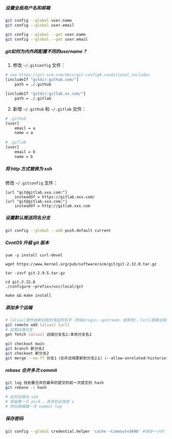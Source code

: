 ##### 设置全局用户名和邮箱

```bash
git config --global user.name
git config --global user.email

git config --global --get user.name
git config --global --get user.email
```



##### git如何为内外网配置不同的username？

1. 修改 `~/.gitconfig` 文件：

```bash
# see https://git-scm.com/docs/git-config#_conditional_includes
[includeIf "gitdir:github.com/"]
    path = ./.github

[includeIf "gitdir:gitlab.xx.com/"]
    path = ./.gitlab
```



2. 新增 `~/.github` 和 `~/.gitlab` 文件：

```bash
# .github
[user]
    email = a
    name = a
    
# .gitlab
[user]
    email = b
    name = b
```



##### 将 http 方式替换为 ssh

修改 `~/.gitconfig` 文件：

```text
[url "git@gitlab.xxx.com:"]
    insteadOf = https://gitlab.xxx.com/
[url "git@gitlab.xxx.com:"]
    insteadOf = http://gitlab.xxx.com
```



##### 设置默认推送同名分支

```bash
git config --global --add push.default current
```



##### CentOS 升级 git 版本

```
yum -y install curl-devel

wget https://www.kernel.org/pub/software/scm/git/git-2.32.0.tar.gz

tar -zxvf git-2.9.5.tar.gz

cd git-2.32.0
./configure –prefix=/usr/local/git

make && make install
```



##### 添加多个远端

```bash
# [alias]是你给新远程仓库起的名字（例如origin，upstream，或其他），[url]是新远程仓库的URL
git remote add [alias] [url]
# 拉取远端分支
get fetch [alias] 远端分支名1:本地分支名1

git checkout main
git branch 新分支2
git checkout 新分支2
git merge --no-ff 分支1（合并远端更新到分支2上）（--allow-unrelated-histories）
```



##### rebase 合并多次 commit

```bash
git log 找到要合并的最早的提交的前一次提交的 hash
git rebase -i hash

# 此时会弹出 vim
# 保留第一行 pick ，其余的全改成 s
# 然后再编辑一次 commit log
```



##### 保存密码

```bash
git config --global credential.helper 'cache –timeout=3600' #保存一小时
```

